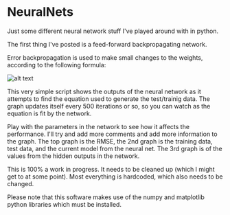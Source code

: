 NeuralNets
==========

Just some different neural network stuff I've played around with in python. 


The first thing I've posted is a feed-forward backpropagating network.

Error backpropagation is used to make small changes to the weights, according to the following formula:

![alt text](http://bit.ly/17T6Xau "backpropagation equation")


This very simple script shows the outputs of the neural network as it attempts to find the equation used to generate the test/trainig data. The graph updates itself every 500 iterations or so, so you can watch as the equation is fit by the network. 

Play with the parameters in the network to see how it affects the performance. I'll try and add more comments and add more information to the graph. The top graph is the RMSE, the 2nd graph is the training data, test data, and the current model from the neural net. The 3rd graph is of the values from the hidden outputs in the network.


This is 100% a work in progress. It needs to be cleaned up (which I might get to at some point). Most everything is hardcoded, which also needs to be changed. 


Please note that this software makes use of the numpy and matplotlib python libraries which must be installed.
